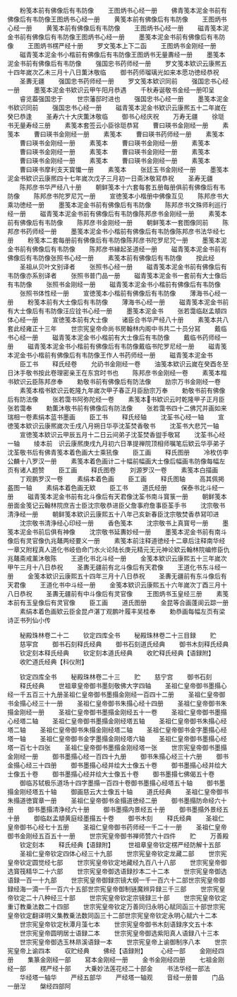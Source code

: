 <!-- { "loadSidebar": true } -->
　　粉笺本前有佛像后有韦防像
　　王图炳书心经一册
　　佛青笺本泥金书前有佛像后有韦防像王图炳书心经一册
　　黄笺本前有佛像后有韦防像
　　王图炳书心经一册
　　黄笺本前有佛像后有韦防像
　　王图炳书心经一册
　　磁青笺本泥金书前有佛像后有韦防像王图炳书心经一册
　　墨笺本泥金书前有佛像后有韦防像
　　王图炳书楞严经十册
　　罗文笺本上下二函
　　王图炳书金刚经一册
　　磁青笺本泥金书小楷前有佛像后有韦防像王图炳书无量夀经一册
　　墨笺本泥金书前有佛像后有韦防像
　　强国忠书药师经一册
　　罗文笺本欵识云康熈五十四年嵗次乙未三月十八日薫沐敬临
　　御书药师瑠璃光如来本愿功徳经恭祝
　　圣夀无疆
　　强国忠书药师经一册
　　罗文笺本欵识同前
　　强国忠书心经一册
　　墨笺本泥金书欵识云甲午阳月恭遇
　　千秋寿诞敬书金经一册叩呈
　　睿览葢强国忠于
　　世宗藩邸时进也
　　强国忠书心经一册
　　墨笺本泥金书欵识同前
　　强国忠书心经一册
　　磁青笺本泥金书欵识云康熈五十二年嵗在癸巳恭逢
　　圣寿六十大庆薫沐敬临
　　御书心经庆祝
　　万寿无疆
　　徐珽书无量寿经三册
　　素笺本套签云小臣徐珽恭冩
　　曹曰瑛书金刚经一册
　　素笺本
　　曹曰瑛书金刚经一册
　　素笺本
　　曹曰瑛书药师经一册
　　素笺本
　　曹曰瑛书金刚经一册
　　素笺本
　　曹曰瑛书金刚经一册
　　素笺本
　　曹曰瑛书金刚经一册
　　素笺本
　　曹曰瑛书金刚经一册
　　素笺本
　　曹曰瑛书金刚经一册
　　素笺本
　　曹曰瑛书金刚经一册
　　素笺本
　　曹曰瑛书摩利支天寳懴一册
　　素笺本
　　张廷玉书金刚经一册
　　墨笺本泥金书欵识云康熈四十七年嵗次戊子三月初一日斋沐敬冩恭祝
　　圣寿无疆
　　陈邦彦书华严经八十册
　　朝鲜笺本十六套每套五册每册俱前有佛像后有韦防像
　　陈邦彦书陀罗尼咒一册
　　宣徳笺本小楷册中佛像互见
　　陈邦彦书大乘功徳经一册
　　墨笺本泥金书前有佛像后有韦防像
　　陈邦彦书文殊师利巡行经一册
　　磁青笺本泥金书前有佛像后有韦防像陈邦彦书金刚经一册
　　素笺本前有佛像后有韦防像
　　陈邦彦书金刚经一册
　　朝鲜笺本一套图像同前
　　陈邦彦书药师经一册
　　墨笺本泥金书小楷前有佛像后有韦防像陈邦彦书法华经七册
　　粉笺本二套每册前有佛像后有韦防像陈邦彦书陀罗尼咒一册
　　墨笺本泥金书前有佛像后有韦防像
　　陈邦彦书縁起圣道经一册
　　磁青笺本泥金书前有佛像后有韦防像张照书心经一册
　　素笺本前有佛像后有韦防像
　　按此经
　　圣祖从贝叶文别译者
　　张照书心经一册
　　磁青笺本泥金书前有佛像后有韦防像亦系别译者
　　张照书普门品一册
　　磁青笺本泥金书一套前有大士像后有韦防像
　　张照书金刚经一册
　　磁青笺本泥金书小楷前有佛像后有韦防像
　　张照书体性经一册
　　宣徳笺本小楷前有佛像后有韦防像
　　薄海书心经一册
　　粉笺本前有大士像后有韦防像
　　薄海书心经一册
　　磁青笺本泥金书前有大士像后有韦防像汪应铨书心经一册
　　墨笺本泥金书
　　张若霭临赵孟頫四体心经一册
　　宣徳笺本前有大士像
　　诸臣合书华严经八十册
　　素笺本共八套此经雍正十三年
　　世宗宪皇帝命尚书房翰林内阁中书共二十员分冩
　　戴临书心经一册
　　磁青笺本泥金书小楷前有大士像后有韦防像
　　戴临书药师经一册
　　磁青笺本泥金书小楷前有佛像后有韦防像戴临书陀罗尼经一册
　　磁青笺本泥金书小楷前有佛像后有韦防像王作人书药师经一册
　　磁青笺本泥金书
　　臣工书
　　释氏经卷
　　允礽书金刚经一卷
　　油笺本欵识云嵗在癸酉冬至日沐手敬书按此卷理密亲王在东宫时书也
　　陈邦彦书金刚经一卷
　　素笺本楷书欵识云臣陈邦彦奉
　　勅敬书前有佛像后有防法像
　　励宗万书金刚经一卷
　　素笺本楷书欵识云乾隆九年嵗次甲子春正月臣励宗万奉
　　勅敬书前有佛像后有防法像
　　张若霭书阿弥陀经一卷
　　素笺本书欵识云时乾隆甲子正月臣张若霭奉
　　勅薫沐敬书前有佛像后有防法像
　　张若霭书四十二佛咒并画如来瑞相一卷素绢本蓝书墨画
　　臣工书
　　释氏经轴
　　沈荃书心经一轴
　　宣徳笺本欵识云康熈嵗次壬戌八月朔日华亭沈荃焚香敬书
　　沈荃书大悲咒一轴
　　宣徳笺本欵识云甲辰五月十二日云间弟子沈荃焚香盥手敬冩
　　沈荃书心经一轴
　　绫本前　识云康熈庚戌九月初六日凖提禅院顶相师嘱笔后欵云华亭弟子沈荃敬书后有佛青笺本着色画大士乘犼像
　　臣工画
　　释氏图册
　　冷枚仿李公麟十八罗汉一册
　　素笺本着色画计二十幅前幅画大士像后幅画韦防像每幅左页有诸人题赞
　　臣工画
　　释氏图卷
　　刘源罗汉一卷
　　素笺本白描画
　　丁观鹏罗汉一卷
　　素绢本着色画
　　臣工画
　　释氏图轴
　　高其佩掲盋图一轴
　　素绢本着色画无欵
　　臣工书
　　道氏经册
　　保泰书北斗经一册
　　磁青笺本泥金书前有北斗像后有天君像沈荃书南斗寳箓一册
　　朝鲜笺本册面金笺记云翰林院庶吉士臣沈宗敬恭进臣父詹事府詹事臣荃手书
　　沈宗敬书清浄经一册
　　朝鲜笺本欵识云康熙五十八年己亥新春臣沈宗敬焚香恭冩叩进
　　沈宗敬书清浄经心印经一册
　　香色笺本
　　沈宗敬书上真寳号一册
　　墨笺本泥金书前后俱有神像
　　沈宗敬书延夀妙经一册
　　墨笺本泥金书前有南斗像后有灵官像仇兆鼇两经要义一册
　　素笺本前注释道徳经十二章后注释南华经一章又附程真人道化书岐伯命门水火论陆长庚元精元无元神论欵云翰林院编修臣仇兆鼇斋戒薰沐敬陈
　　王道化书北斗经一册
　　金笺本欵识云康熙五十三年嵗次甲午三月十八日恭祝
　　圣夀无疆前有北斗像后有天君像
　　王道化书东斗经一册
　　金笺本欵识云康熙五十四年三月十八日恭祝
　　圣夀无疆前有东斗像后有天君像
　　王道化书中斗经一册
　　金笺本欵识云康熙五十六年嵗次丁酉三月十八日恭祝
　　圣夀无疆前有中斗像后有灵官像
　　王图炳书玉皇经三册
　　素笺本前有玉皇像后有灵官像
　　臣工画
　　道氏图册
　　金昆等合画蓬阆云踪一册
　　素绢本着色画欵云臣金昆卢湛丁观鹏叶履丰吴桂奉
　　勅恭画每幅左页有梁诗正书列仙小传

　　秘殿珠林卷二十二
　　钦定四库全书
　　秘殿珠林卷二十三目録
　　贮
　　慈寜宫
　　御书石刻释氏经典
　　御书石刻道氏经典
　　御书木刻释氏经典
　　钦定刻本释氏经典
　　钦定刻本道氏经典
　　收贮释氏经典【语録附】
　　收贮道氏经典【科仪附】

　　钦定四库全书
　　秘殿珠林卷二十三
　　贮
　　慈宁宫
　　御书石刻
　　释氏经典
　　世祖章皇帝御书墨刻敬佛大字四轴
　　圣祖仁皇帝御书墨搨心经一千五百三十九册圣祖仁皇帝御书墨搨金刚经一百四十二册
　　圣祖仁皇帝御书金搨心经三十一册
　　圣祖仁皇帝御书朱搨心经十四册
　　圣祖仁皇帝御书朱搨金刚经一册
　　圣祖仁皇帝御书墨搨金刚经五十一卷
　　圣祖仁皇帝御书墨搨心经塔二轴
　　圣祖仁皇帝御书墨搨金刚经塔五轴
　　圣祖仁皇帝御书朱搨心经塔二轴
　　圣祖仁皇帝御书朱搨金刚经塔二轴
　　圣祖仁皇帝御书金字墨搨心经塔一轴
　　圣祖仁皇帝御书金字墨搨金刚经塔六轴
　　圣祖仁皇帝御书墨搨心经塔一百七十四张
　　圣祖仁皇帝御书墨搨金刚经塔一张
　　世宗宪皇帝御书墨搨金刚经一册
　　御书墨搨心经一百四十九册
　　御书朱搨心经三十六册
　　御书金搨心经三十四册
　　御书墨搨心经并绘大士像五十卷
　　御书墨搨心经并绘大士像五十卷
　　御书墨搨心经并绘大士像五十卷
　　御书墨搨七佛偈五十卷
　　御临苏轼极乐道场十四字墨搨一百四十卷御书墨搨心经塔五十轴
　　御书墨搨金刚经塔五十轴
　　御画慈云大士像五十轴
　　道氏经典
　　圣祖仁皇帝御书朱搨道徳寳章一册
　　圣祖仁皇帝御书金搨道徳经二册
　　御书墨搨防命经六十册
　　御书墨搨清浄经六十册
　　御书墨搨内景经五十册
　　御书墨搨外景经五十册
　　御临赵孟頫黄庭经墨搨五十卷
　　御书木刻
　　释氏经典
　　圣祖仁皇帝御书心经七十五册
　　圣祖仁皇帝御书药师经一千二十一册
　　圣祖仁皇帝御书金刚经五百五十一册
　　世宗宪皇帝御书禅师赞六十四件
　　贮
　　万善殿
　　钦定刻本
　　释氏经典【语録附】
　　世祖章皇帝钦定楞严经防解十五部
　　圣祖仁皇帝钦定四体心经三十九部
　　世宗宪皇帝钦定龙藏二部
　　世宗宪皇帝钦定圆觉经七部
　　世宗宪皇帝钦定地藏经九百八十八部
　　世宗宪皇帝御选寳筏精华二十六部
　　世宗宪皇帝御选语録抄本二十二本
　　世宗宪皇帝御选语録一百一十九部
　　世宗宪皇帝御録宗镜大纲一千一百六十二部世宗宪皇帝御録经海一滴一千一百六十五部世宗宪皇帝御制链魔辨异録三千三部
　　世宗宪皇帝钦定二十八种经三十部
　　世宗宪皇帝钦定宗镜録三十部
　　世宗宪皇帝钦定重订教乗法数二十四部
　　世宗宪皇帝钦定万善同归永明心赋同函三十部世宗宪皇帝钦定翻译明义集教乗法数同函三十二部世宗宪皇帝钦定永明心赋六十二本
　　世宗宪皇帝钦定秋潭月藻七本
　　世宗宪皇帝御书木刻语録序文五十本
　　世宗宪皇帝圆明居士语録二本
　　世宗宪皇帝御选紫阳真人语録八十三本
　　世宗宪皇帝御选玉林昻溪语録一本
　　世宗宪皇帝上谕御制序八本
　　世宗宪皇帝上谕四本
　　収贮经典
　　佛经【语録附】
　　心经一部
　　金刚经四册
　　集篆金刚经一部
　　冩本金刚经一册
　　金书金刚经四册
　　七祖金刚经一部
　　楞严经十部
　　大乗妙法莲花经二十部金
　　书法华经一部法
　　华经塔一轴华
　　严经五部华
　　严经塔一轴观
　　音经一册普
　　门品一册湼
　　槃经四部阿
